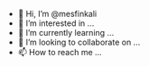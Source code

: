 - 👋 Hi, I’m @mesfinkali
- 👀 I’m interested in ...
- 🌱 I’m currently learning ...
- 💞️ I’m looking to collaborate on ...
- 📫 How to reach me ...

<!---
mesfinkali/mesfinkali is a ✨ special ✨ repository because its `README.md` (this file) appears on your GitHub profile.
You can click the Preview link to take a look at your changes.
--->
